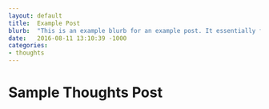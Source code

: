 ```yaml
---
layout: default
title:  Example Post
blurb:  "This is an example blurb for an example post. It essentially functions as a sort of excerpt/preview of the post itself."
date:   2016-08-11 13:10:39 -1000
categories:
- thoughts
---
```


# Sample Thoughts Post
